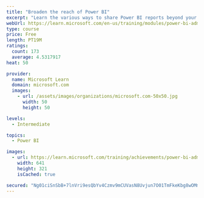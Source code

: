 ```yaml
---
title: "Broaden the reach of Power BI"
excerpt: "Learn the various ways to share Power BI reports beyond your Power BI tenant."
webUrl: https://learn.microsoft.com/en-us/training/modules/power-bi-admin-reach/
type: course
price: Free
length: PT19M
ratings:
  count: 173
  average: 4.5317917
heat: 50

provider:
  name: Microsoft Learn
  domain: microsoft.com
  images:
    - url: /assets/images/organizations/microsoft.com-50x50.jpg
      width: 50
      height: 50

levels:
  - Intermediate

topics:
  - Power BI

images:
  - url: https://learn.microsoft.com/training/achievements/power-bi-admin-reach-social.png
    width: 641
    height: 321
    isCached: true

secured: "Ng01ciSnSbB+7lnVri9esQbYv4Czmv9mCUVasN8Uvjun7O01TmFkeKbg8wOMm3hdsa9/Z9EWtfFG94/HV8+VVHQIX1fq0CBZjjstinpD38eQY5kgbEsg3N1CRQrmYVHi2NqiT/aaEKfxSaVW8nICTArqV0ogJPv2ZcJpMxzut1cpsBnUnUCAvKovm0iAdh7EHO7Qsb42gjWQoh2vvhxjTTr1eMLfeUudqZMKl3I25B1zA+ZZTXGpHrntR8RTBHXzUkVjYy3UStR7layE+yTNI8rKaJUTokvU23x1GiWI1QMcNEKoScp1HsQ0Wh4M+K12h3IPV+EPo+1yQUpHYOhF4dj9XXwUyEM3U3jYir3VnWUnfPl/KJJk5MjODp1joENYDG823mjYEC/L4ryUAkV9RRtvr598S7ZhPiIU8DwBgfo=;OQp1DCjuJYDlCaNlQDQQuw=="
---
```


